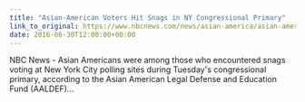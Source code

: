 ```yaml
---
title: "Asian-American Voters Hit Snags in NY Congressional Primary"
link_to_original: https://www.nbcnews.com/news/asian-america/asian-american-voters-hit-snags-ny-congressional-primary-n601846  
date: 2016-06-30T12:00:00+00:00
---
```

  
NBC News - Asian Americans were among those who encountered snags voting at New York City polling sites during Tuesday's congressional primary, according to the Asian American Legal Defense and Education Fund (AALDEF)...  


